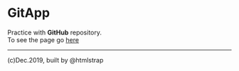 # GitApp

Practice with **GitHub** repository.  
To see the page go [here](https://ui-coder.github.io/gitapp/)  
___  
(c)Dec.2019, built by @htmlstrap

